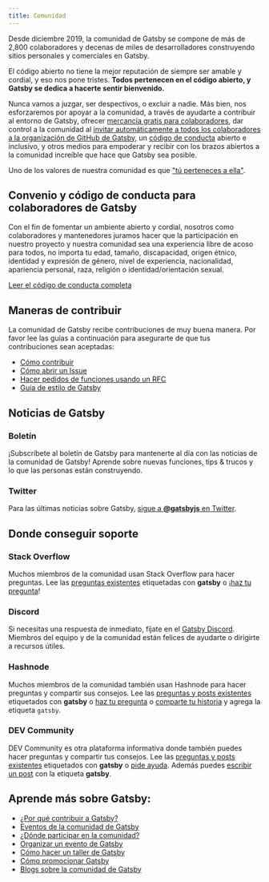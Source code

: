 ```yaml
---
title: Comunidad
---
```


Desde diciembre 2019, la comunidad de Gatsby se compone de más de 2,800 colaboradores y decenas de miles de desarrolladores construyendo sitios personales y comerciales en Gatsby.

El código abierto no tiene la mejor reputación de siempre ser amable y cordial, y eso nos pone tristes. **Todos pertenecen en el código abierto, y Gatsby se dedica a hacerte sentir bienvenido.**

Nunca vamos a juzgar, ser despectivos, o excluir a nadie. Más bien, nos esforzaremos por apoyar a la comunidad, a través de ayudarte a contribuir al entorno de Gatsby, ofrecer [mercancía gratis para colaboradores](https://gatsby.dev/swag), dar control a la comunidad al [invitar automáticamente a todos los colaboradores a la organización de GitHub de Gatsby](https://github.com/gatsbyjs/gatsby/pull/7699#issuecomment-416665803), un [código de conducta](/contributing/code-of-conduct/) abierto e inclusivo, y otros medios para empoderar y recibir con los brazos abiertos a la comunidad increíble que hace que Gatsby sea posible.

Uno de los valores de nuestra comunidad es que ["tú perteneces a ella"](/blog/2018-09-07-gatsby-values/#you-belong-here).

## Convenio y código de conducta para colaboradores de Gatsby

Con el fin de fomentar un ambiente abierto y cordial, nosotros como
colaboradores y mantenedores juramos hacer que la participación en nuestro proyecto y
nuestra comunidad sea una experiencia libre de acoso para todos, no importa tu edad, tamaño,
discapacidad, origen étnico, identidad y expresión de género, nivel de
experiencia, nacionalidad, apariencia personal, raza, religión o identidad/orientación
sexual.

[Leer el código de conducta completa](/contributing/code-of-conduct/)

## Maneras de contribuir

La comunidad de Gatsby recibe contribuciones de muy buena manera. Por favor lee las guías a continuación para asegurarte de que tus contribuciones sean aceptadas:

- [Cómo contribuir](/contributing/how-to-contribute/)
- [Cómo abrir un Issue](/contributing/how-to-file-an-issue/)
- [Hacer pedidos de funciones usando un RFC](/blog/2018-04-06-introducing-gatsby-rfc-process/)
- [Guía de estilo de Gatsby](/contributing/gatsby-style-guide/)

## Noticias de Gatsby

### Boletín

¡Subscríbete al boletín de Gatsby para mantenerte al día con las noticias de la comunidad de Gatsby! Aprende sobre nuevas funciones, tips & trucos y lo que las personas están construyendo.

<EmailCaptureForm signupMessage="¿Quieres mantenerte al día con los últimos consejos &amp; trucos? ¡Suscríbete a nuestro boletín informativo!" />

### Twitter

Para las últimas noticias sobre Gatsby,
[sigue a **@gatsbyjs** en Twitter](https://twitter.com/gatsbyjs).

## Donde conseguir soporte

### Stack Overflow

Muchos miembros de la comunidad usan Stack Overflow para hacer preguntas. Lee
las [preguntas existentes](http://stackoverflow.com/questions/tagged/gatsby)
etiquetadas con **gatsby** o
¡[haz tu pregunta](http://stackoverflow.com/questions/ask?tags=gatsby)!

### Discord

Si necesitas una respuesta de inmediato, fíjate en el
[Gatsby Discord](https://gatsby.dev/discord). Miembros del equipo y de la comunidad están felices de ayudarte o dirigirte
a recursos útiles.

### Hashnode

Muchos miembros de la comunidad también usan Hashnode para hacer preguntas y compartir sus consejos. Lee
las [preguntas y posts existentes](https://hashnode.com/n/gatsby)
etiquetados con **gatsby** o
[haz tu pregunta](https://hashnode.com/create/question) o [comparte tu historia](https://hashnode.com/create/story) y agrega la etiqueta `gatsby`.

### DEV Community

DEV Community es otra plataforma informativa donde también puedes hacer preguntas y compartir tus consejos. Lee
las [preguntas y posts existentes](https://dev.to/t/gatsby)
etiquetados con **gatsby** o
[pide ayuda](https://dev.to/new/help). Además puedes [escribir un post](https://dev.to/new/gatsby) con la etiqueta **gatsby**.

## Aprende más sobre Gatsby:

- [¿Por qué contribuir a Gatsby?](/contributing/why-contribute-to-gatsby/)
- [Eventos de la comunidad de Gatsby](/contributing/events/)
- [¿Dónde participar en la comunidad?](/contributing/where-to-participate/)
- [Organizar un evento de Gatsby](/contributing/organize-a-gatsby-event/)
- [Cómo hacer un taller de Gatsby](/contributing/how-to-run-a-gatsby-workshop/)
- [Cómo promocionar Gatsby](/contributing/how-to-pitch-gatsby/)
- [Blogs sobre la comunidad de Gatsby](/blog/tags/community/)
